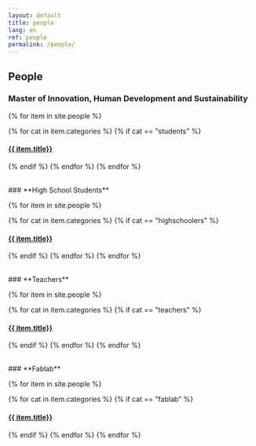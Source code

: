 ```yaml
---
layout: default
title: people
lang: en
ref: people
permalink: /people/
---
```


## People

### **Master of Innovation, Human Development and Sustainability**

{% for item in site.people %}
<!--- <h4><a href="{{item.url}}">{{ item.title}}</a></h4> -->
{% for cat in item.categories %}
{% if cat == "students" %}<p><h4><a href="{{item.url}}">{{ item.title}}</a></h4></p>{% endif %}
{% endfor %}
{% endfor %}


<br>
### **High School Students**

{% for item in site.people %}
<!--- <h4></h4> -->
{% for cat in item.categories %}
{% if cat == "highschoolers" %}<p><h4><a href="{{item.url}}">{{ item.title}}</a></h4></p>{% endif %}
{% endfor %}
{% endfor %}


<br>
### **Teachers**

{% for item in site.people %}
<!--- <h4></h4> -->
{% for cat in item.categories %}
{% if cat == "teachers" %}<p><h4><a href="{{item.url}}">{{ item.title}}</a></h4></p>{% endif %}
{% endfor %}
{% endfor %}

<br>
### **Fablab**

{% for item in site.people %}
<!--- <h4><a href="{{item.url}}">{{ item.title}}</a></h4> -->
{% for cat in item.categories %}
{% if cat == "fablab" %}<p><h4><a href="{{item.url}}">{{ item.title}}</a></h4></p>{% endif %}
{% endfor %}
{% endfor %}
